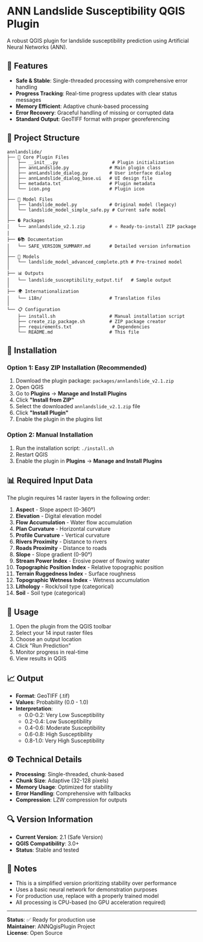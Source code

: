 # ANN Landslide Susceptibility QGIS Plugin

A robust QGIS plugin for landslide susceptibility prediction using Artificial Neural Networks (ANN).

## 🚀 Features

- **Safe & Stable**: Single-threaded processing with comprehensive error handling
- **Progress Tracking**: Real-time progress updates with clear status messages
- **Memory Efficient**: Adaptive chunk-based processing
- **Error Recovery**: Graceful handling of missing or corrupted data
- **Standard Output**: GeoTIFF format with proper georeferencing

## 📁 Project Structure

```
annlandslide/
├── 📄 Core Plugin Files
│   ├── __init__.py                    # Plugin initialization
│   ├── annLandslide.py               # Main plugin class
│   ├── annLandslide_dialog.py        # User interface dialog
│   ├── annLandslide_dialog_base.ui   # UI design file
│   ├── metadata.txt                  # Plugin metadata
│   └── icon.png                      # Plugin icon
│
├── 🧠 Model Files
│   ├── landslide_model.py            # Original model (legacy)
│   └── landslide_model_simple_safe.py # Current safe model
│
├── � Packages
│   └── annlandslide_v2.1.zip         # ⭐ Ready-to-install ZIP package
│
├── �📚 Documentation
│   └── SAFE_VERSION_SUMMARY.md       # Detailed version information
│
├── 🎯 Models
│   └── landslide_model_advanced_complete.pth # Pre-trained model
│
├── 📊 Outputs
│   └── landslide_susceptibility_output.tif   # Sample output
│
├── 🌍 Internationalization
│   └── i18n/                         # Translation files
│
└── 📋 Configuration
    ├── install.sh                    # Manual installation script
    ├── create_zip_package.sh         # ZIP package creator
    ├── requirements.txt               # Dependencies
    └── README.md                     # This file
```

## 🔧 Installation

### Option 1: Easy ZIP Installation (Recommended)
1. Download the plugin package: `packages/annlandslide_v2.1.zip`
2. Open QGIS
3. Go to **Plugins** → **Manage and Install Plugins**
4. Click **"Install from ZIP"**
5. Select the downloaded `annlandslide_v2.1.zip` file
6. Click **"Install Plugin"**
7. Enable the plugin in the plugins list

### Option 2: Manual Installation
1. Run the installation script: `./install.sh`
2. Restart QGIS
3. Enable the plugin in **Plugins** → **Manage and Install Plugins**

## 📊 Required Input Data

The plugin requires 14 raster layers in the following order:

1. **Aspect** - Slope aspect (0-360°)
2. **Elevation** - Digital elevation model
3. **Flow Accumulation** - Water flow accumulation
4. **Plan Curvature** - Horizontal curvature
5. **Profile Curvature** - Vertical curvature  
6. **Rivers Proximity** - Distance to rivers
7. **Roads Proximity** - Distance to roads
8. **Slope** - Slope gradient (0-90°)
9. **Stream Power Index** - Erosive power of flowing water
10. **Topographic Position Index** - Relative topographic position
11. **Terrain Ruggedness Index** - Surface roughness
12. **Topographic Wetness Index** - Wetness accumulation
13. **Lithology** - Rock/soil type (categorical)
14. **Soil** - Soil type (categorical)

## 🎯 Usage

1. Open the plugin from the QGIS toolbar
2. Select your 14 input raster files
3. Choose an output location
4. Click "Run Prediction"
5. Monitor progress in real-time
6. View results in QGIS

## 📈 Output

- **Format**: GeoTIFF (.tif)
- **Values**: Probability (0.0 - 1.0)
- **Interpretation**:
  - 0.0-0.2: Very Low Susceptibility
  - 0.2-0.4: Low Susceptibility  
  - 0.4-0.6: Moderate Susceptibility
  - 0.6-0.8: High Susceptibility
  - 0.8-1.0: Very High Susceptibility

## ⚙️ Technical Details

- **Processing**: Single-threaded, chunk-based
- **Chunk Size**: Adaptive (32-128 pixels)
- **Memory Usage**: Optimized for stability
- **Error Handling**: Comprehensive with fallbacks
- **Compression**: LZW compression for outputs

## 🔍 Version Information

- **Current Version**: 2.1 (Safe Version)
- **QGIS Compatibility**: 3.0+
- **Status**: Stable and tested

## 📝 Notes

- This is a simplified version prioritizing stability over performance
- Uses a basic neural network for demonstration purposes
- For production use, replace with a properly trained model
- All processing is CPU-based (no GPU acceleration required)

---

**Status**: ✅ Ready for production use  
**Maintainer**: ANNQgisPlugin Project  
**License**: Open Source
